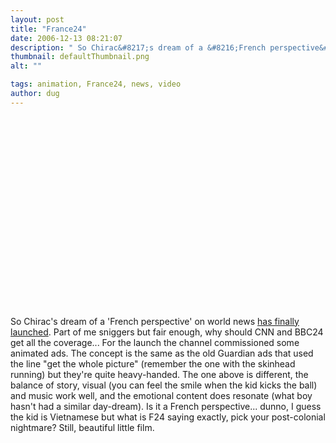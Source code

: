```yaml
---
layout: post
title: "France24"
date: 2006-12-13 08:21:07
description: " So Chirac&#8217;s dream of a &#8216;French perspective&#8217; on world news has finally launched. Part of me sniggers but fair enough, why should CNN and BBC24 get all the coverage&#8230; For the launch the channel commissioned some animated ads. The&#8230;"
thumbnail: defaultThumbnail.png
alt: ""

tags: animation, France24, news, video
author: dug
---
```


<p><object width="370" height="305"><param name="movie" value="http://www.youtube.com/v/XFpACM05InM"></param><param name="wmode" value="transparent"></param><embed src="http://www.youtube.com/v/XFpACM05InM" type="application/x-shockwave-flash" wmode="transparent" width="370" height="305"></embed></object></p>

<p>So Chirac's dream of a 'French perspective' on world news <a title="Monde" href="http://www.france24.com/">has finally launched</a>. Part of me sniggers but fair enough, why should <span class="caps">CNN </span>and <span class="caps">BBC24 </span>get all the coverage... For the launch the channel commissioned some animated ads. The concept is the same as the old Guardian ads that used the line "get the whole picture" (remember the one with the skinhead running) but they're quite heavy-handed. The one above is different, the balance of story, visual (you can feel the smile when the kid kicks the ball) and music work well, and the emotional content does resonate (what boy hasn't had a similar day-dream). Is it a French perspective... dunno, I guess the kid is Vietnamese but what is <span class="caps">F24 </span>saying exactly, pick your post-colonial nightmare? Still, beautiful little film.</p>
